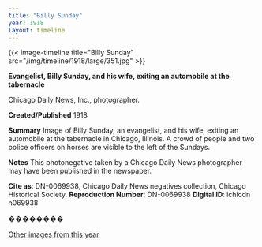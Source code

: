 ```yaml
---
title: "Billy Sunday"
year: 1918
layout: timeline
---
```


{{< image-timeline title="Billy Sunday" src="/img/timeline/1918/large/351.jpg" >}}


__**Evangelist, Billy Sunday, and his wife, exiting an automobile at the tabernacle**__

Chicago Daily News, Inc., photographer.

**Created/Published**
1918

**Summary**
Image of Billy Sunday, an evangelist, and his wife, exiting an automobile at the tabernacle in Chicago, Illinois. A crowd of people and two police officers on horses are visible to the left of the Sundays.

**Notes**
This photonegative taken by a Chicago Daily News photographer may have been published in the newspaper.

__Cite as__: DN-0069938, Chicago Daily News negatives collection, Chicago Historical Society.
__Reproduction Number__: DN-0069938
__Digital ID__: ichicdn n069938

��������  

[Other images from this year](/historical/timeline/1918)
